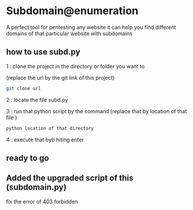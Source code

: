 # Subdomain@enumeration 
  A perfect tool for pentesting any website it can help you find different        domains of that particular website with subdomains
  
## how to use subd.py

 
 1 : clone the project in the directory or folder you want to
 
  (replace the url by the git link of this project)
  ```bash
  git clone url 
```
 2 : locate the file subd.py 

 3 : run that python script by the command (replace that by location of that file ) 

 ```bash 
 python location of that directory   
 ```    
 4 : execute that byb hiting enter

 ## ready to go 

## Added the upgraded script of this (subdomain.py)
 fix the error of 403 forbidden 
